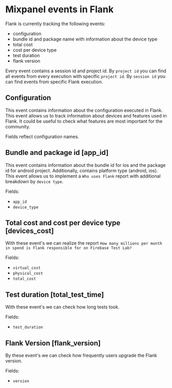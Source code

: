 # Mixpanel events in Flank

Flank is currently tracking the following events:

- configuration
- bundle id and package name with information about the device type
- total cost
- cost per device type
- test duration
- flank version

Every event contains a session id and project id. By ```project id``` you can find all events from every execution with specific ```project id```. By ```session id``` you can find events from specific
Flank execution.

## Configuration

This event contains information about the configuration executed in Flank. This event allows us to
track information about devices and features used in Flank.
It could be useful to check what features are most important for the community.

Fields reflect configuration names.

## Bundle and package id [app_id]

This event contains information about the bundle id for ios and the package id for android project. Additionally,
contains platform type (android, ios). This event allows us to implement a ```Who uses Flank``` report with additional breakdown by ```device type```.

Fields:

- ```app_id```
- ```device_type```

## Total cost and cost per device type [devices_cost]

With these event's we can realize the report ```How many millions per month in spend is Flank responsible for on Firebase Test Lab? ```

Fields:

- ```virtual_cost```
- ```physical_cost```
- ```total_cost```

## Test duration [total_test_time]

With these event's we can check how long tests took.

Fields:

- ```test_duration```

## Flank Version [flank_version]

By these event's we can check how frequently users upgrade the Flank version.

Fields:

- ```version```

